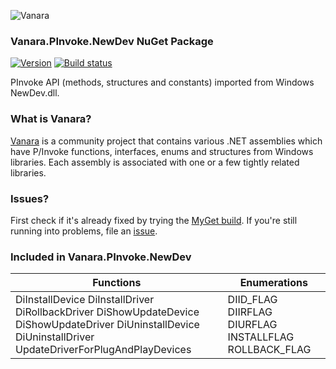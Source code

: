 ﻿![Vanara](https://raw.githubusercontent.com/dahall/Vanara/master/docs/icons/VanaraHeading.png)
### **Vanara.PInvoke.NewDev NuGet Package**
[![Version](https://img.shields.io/nuget/v/Vanara.PInvoke.NewDev?label=NuGet&style=flat-square)](https://github.com/dahall/Vanara/releases)
[![Build status](https://github.com/dahall/Vanara/actions/workflows/cibuild.yml/badge.svg?branch=master)](https://github.com/dahall/Vanara/actions/workflows/cibuild.yml)

PInvoke API (methods, structures and constants) imported from Windows NewDev.dll.

### **What is Vanara?**

[Vanara](https://github.com/dahall/Vanara) is a community project that contains various .NET assemblies which have P/Invoke functions, interfaces, enums and structures from Windows libraries. Each assembly is associated with one or a few tightly related libraries.

### **Issues?**

First check if it's already fixed by trying the [MyGet build](https://www.myget.org/feed/Packages/vanara).
If you're still running into problems, file an [issue](https://github.com/dahall/Vanara/issues).

### **Included in Vanara.PInvoke.NewDev**

Functions | Enumerations
--- | ---
DiInstallDevice DiInstallDriver DiRollbackDriver DiShowUpdateDevice DiShowUpdateDriver DiUninstallDevice DiUninstallDriver UpdateDriverForPlugAndPlayDevices  | DIID_FLAG DIIRFLAG DIURFLAG INSTALLFLAG ROLLBACK_FLAG    
